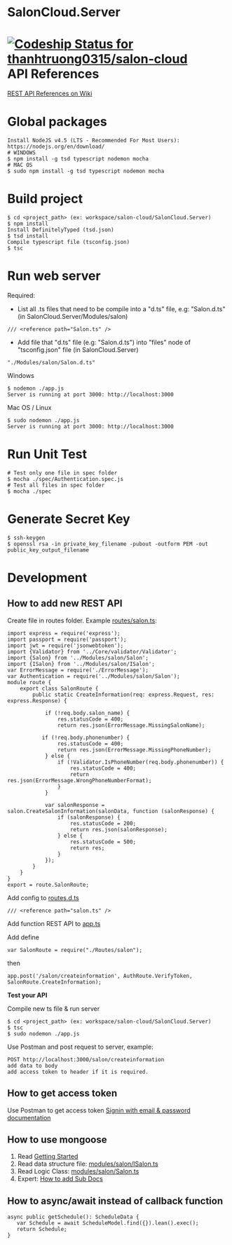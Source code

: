 SalonCloud.Server
=================
[ ![Codeship Status for thanhtruong0315/salon-cloud](https://codeship.com/projects/c2934100-7e12-0134-56d1-42c59cf9d92c/status?branch=master)](https://codeship.com/projects/181578)
API References
==============

[REST API References on
Wiki](https://github.com/thanhtruong0315/salon-cloud/wiki/REST-API-Preferences)

Global packages
=============
```
Install NodeJS v4.5 (LTS - Recommended For Most Users): https://nodejs.org/en/download/
# WINDOWS
$ npm install -g tsd typescript nodemon mocha
# MAC OS
$ sudo npm install -g tsd typescript nodemon mocha
```

Build project
=============
```
$ cd <project_path> (ex: workspace/salon-cloud/SalonCloud.Server)
$ npm install
Install DefinitelyTyped (tsd.json)
$ tsd install
Compile typescript file (tsconfig.json)
$ tsc
```
Run web server
=============
Required: 
- List all .ts files that need to be compile into a "d.ts" file, e.g: "Salon.d.ts" (in SalonCloud.Server/Modules/salon)
```
/// <reference path="Salon.ts" />
```
- Add file that "d.ts" file (e.g: "Salon.d.ts") into "files" node of "tsconfig.json" file (in SalonCloud.Server)
```
"./Modules/salon/Salon.d.ts"
```

Windows
```
$ nodemon ./app.js
Server is running at port 3000: http://localhost:3000
```
Mac OS / Linux
```
$ sudo nodemon ./app.js
Server is running at port 3000: http://localhost:3000
```
Run Unit Test
=============
```
# Test only one file in spec folder
$ mocha ./spec/Authentication.spec.js
# Test all files in spec folder
$ mocha ./spec
```

Generate Secret Key 
=============
```
$ ssh-keygen
$ openssl rsa -in private_key_filename -pubout -outform PEM -out public_key_output_filename
```
Development
============
## How to add new REST API ##
Create file in routes folder. Example [routes/salon.ts](https://github.com/thanhtruong0315/salon-cloud/blob/master/SalonCloud.Server/Routes/salon.ts):
```
import express = require('express');
import passport = require('passport');
import jwt = require('jsonwebtoken');
import {Validator} from '../Core/validator/Validator';
import {Salon} from '../Modules/salon/Salon';
import {ISalon} from '../Modules/salon/ISalon';
var ErrorMessage = require('./ErrorMessage');
var Authentication = require('../Modules/salon/Salon');
module route {
    export class SalonRoute {
        public static CreateInformation(req: express.Request, res: express.Response) {
        
            if (!req.body.salon_name) {
                res.statusCode = 400;
                return res.json(ErrorMessage.MissingSalonName);

           if (!req.body.phonenumber) {
                res.statusCode = 400;
                return res.json(ErrorMessage.MissingPhoneNumber);
            } else {
                if (!Validator.IsPhoneNumber(req.body.phonenumber)) {
                    res.statusCode = 400;
                    return res.json(ErrorMessage.WrongPhoneNumberFormat);
                }
            }       
                 
            var salonResponse = salon.CreateSalonInformation(salonData, function (salonResponse) {
                if (salonResponse) {
                    res.statusCode = 200;
                    return res.json(salonResponse);
                } else {
                    res.statusCode = 500;
                    return res;
                }
            });
        }
    }
}
export = route.SalonRoute;
```
Add config to [routes.d.ts](https://github.com/thanhtruong0315/salon-cloud/blob/master/SalonCloud.Server/Routes/Routes.d.ts)
```
/// <reference path="salon.ts" />
```

Add function REST API to [app.ts](https://github.com/thanhtruong0315/salon-cloud/blob/master/SalonCloud.Server/app.ts)


Add define
```
var SalonRoute = require("./Routes/salon");
```
then
```
app.post('/salon/createinformation', AuthRoute.VerifyToken, SalonRoute.CreateInformation);
``` 
**Test your API**

Compile new ts file & run server
```
$ cd <project_path> (ex: workspace/salon-cloud/SalonCloud.Server)
$ tsc
$ sudo nodemon ./app.js
```

Use Postman and post request to server, example:
```
POST http://localhost:3000/salon/createinformation
add data to body
add access token to header if it is required.
```
## How to get access token ##
Use Postman to get access token
[Signin with email & password documentation](https://github.com/thanhtruong0315/salon-cloud/wiki/Authentication#signin-with-email--password)
## How to use mongoose ##

 1. Read [Getting Started](http://mongoosejs.com/docs/index.html)
 2. Read data structure file: [modules/salon/ISalon.ts](https://github.com/thanhtruong0315/salon-cloud/blob/master/SalonCloud.Server/Modules/salon/ISalon.ts)
 3. Read Logic Class: [modules/salon/Salon.ts](https://github.com/thanhtruong0315/salon-cloud/blob/master/SalonCloud.Server/Modules/salon/Salon.ts)
 4. Expert: [How to add Sub Docs](http://mongoosejs.com/docs/subdocs.html)

## How to async/await instead of callback function ##
 ```
 async public getSchedule(): ScheduleData {
    var Schedule = await ScheduleModel.find({}).lean().exec();
    return Schedule;
 }
 ```
 
